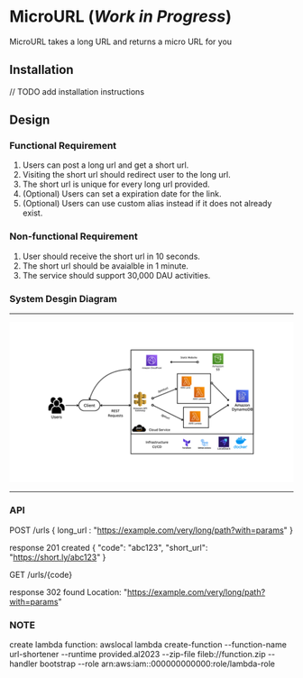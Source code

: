 # MicroURL (<i>Work in Progress</i>)
MicroURL takes a long URL and returns a micro URL for you

## Installation

// TODO add installation instructions 

## Design

### Functional Requirement
1. Users can post a long url and get a short url.
2. Visiting the short url should redirect user to the long url.
3. The short url is unique for every long url provided.
4. (Optional) Users can set a expiration date for the link.
5. (Optional) Users can use custom alias instead if it does not already exist.

### Non-functional Requirement
1. User should receive the short url in 10 seconds.
2. The short url should be avaialble in 1 minute.
3. The service should support 30,000 DAU activities.


### System Desgin Diagram

---

![Image](/design.png)

---

### API
POST /urls
{
   long_url : "https://example.com/very/long/path?with=params"
}

response
201 created
{ 
    "code": "abc123", 
    "short_url": "https://short.ly/abc123" 
}

GET /urls/{code}

response
302 found
Location: "https://example.com/very/long/path?with=params"


### NOTE

create lambda function: 
awslocal lambda create-function --function-name url-shortener --runtime provided.al2023 --zip-file fileb://function.zip --handler bootstrap --role arn:aws:iam::000000000000:role/lambda-role